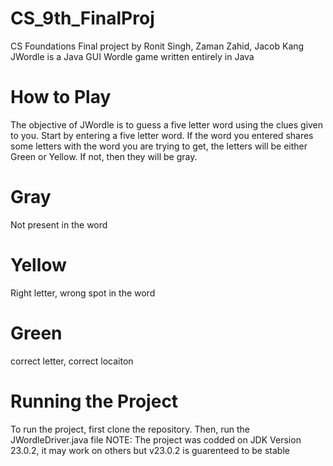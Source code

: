 # CS_9th_FinalProj

CS Foundations Final project by Ronit Singh, Zaman Zahid, Jacob Kang
JWordle is a Java GUI Wordle game written entirely in Java

# How to Play

The objective of JWordle is to guess a five letter word using the clues given
to you.
Start by entering a five letter word. If the word you entered shares some letters
with the word you are trying to get, the letters will be either Green or Yellow.
If not, then they will be gray.

# Gray

Not present in the word

# Yellow

Right letter, wrong spot in the word

# Green

correct letter, correct locaiton

# Running the Project

To run the project, first clone the repository. Then, run the JWordleDriver.java file
NOTE: The project was codded on JDK Version 23.0.2, it may work on others but v23.0.2 is guarenteed to be stable
